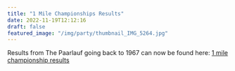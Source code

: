 ```yaml
---
title: "1 Mile Championships Results"
date: 2022-11-19T12:12:16
draft: false
featured_image: "/img/party/thumbnail_IMG_5264.jpg"
---
```


Results from The Paarlauf going back to 1967 can now be found here: [1 mile championship results](https://www.lauristonrunners.club/1mile-champs/)
